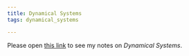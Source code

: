 ```yaml
---
title: Dynamical Systems
tags: dynamical_systems

---
```


Please open [this link](https://liuzhizhou.github.io/pdfs/Basic%20concepts%20with%20proofs%20in%20DS.pdf) to see my notes on *Dynamical Systems*.

